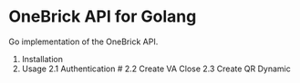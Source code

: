 # OneBrick API for Golang

Go implementation of the OneBrick API.

1. Installation
2. Usage
   2.1 Authentication #
   2.2 Create VA Close
   2.3 Create QR Dynamic
